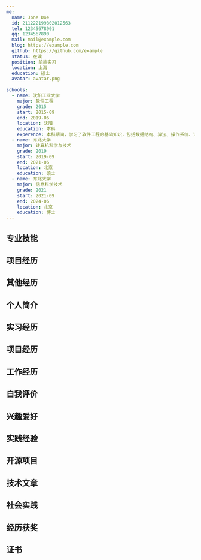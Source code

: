 ```yaml
---
me:
  name: Jone Doe
  id: 211222199802012563
  tel: 12345678901
  qq: 1234567890
  mail: mail@example.com
  blog: https://example.com
  github: https://github.com/example
  status: 在读
  position: 前端实习
  location: 上海
  education: 硕士
  avatar: avatar.png
  
schools:
  - name: 沈阳工业大学
    major: 软件工程
    grade: 2015
    start: 2015-09
    end: 2019-06
    location: 沈阳
    education: 本科
    experence: 本科期间，学习了软件工程的基础知识，包括数据结构、算法、操作系统、计算机网络等。
  - name: 东北大学
    major: 计算机科学与技术
    grade: 2019
    start: 2019-09
    end: 2021-06
    location: 北京
    education: 硕士
  - name: 东北大学
    major: 信息科学技术
    grade: 2021
    start: 2021-09
    end: 2024-06
    location: 北京
    education: 博士
---
```


## 专业技能

## 项目经历

## 其他经历

## 个人简介

## 实习经历

## 项目经历

## 工作经历

## 自我评价

## 兴趣爱好

## 实践经验

## 开源项目

## 技术文章

## 社会实践

## 经历获奖

## 证书

